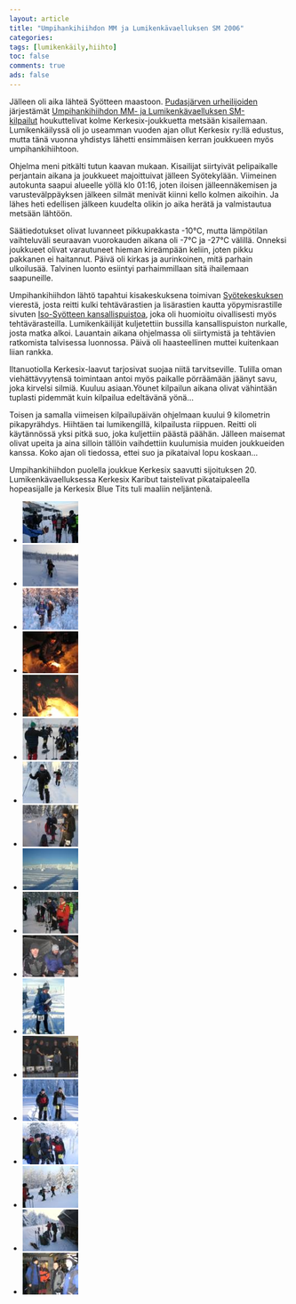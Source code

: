 ```yaml
---
layout: article 
title: "Umpihankihiihdon MM ja Lumikenkävaelluksen SM 2006" 
categories: 
tags: [lumikenkäily,hiihto]
toc: false 
comments: true 
ads: false 
---
```


Jälleen oli aika lähteä Syötteen maastoon. [Pudasjärven
urheilijoiden](http://pudasjarvenurheilijat.sporttisaitti.com/) järjestämät
[Umpihankihiihdon MM- ja Lumikenkävaelluksen SM-
kilpailut](http://www.umpihankihiihto.pudasjarvi.fi/) houkuttelivat
kolme Kerkesix-joukkuetta metsään kisailemaan. Lumikenkäilyssä oli jo
useamman vuoden ajan ollut Kerkesix ry:llä edustus, mutta tänä vuonna
yhdistys lähetti ensimmäisen kerran joukkueen myös umpihankihiihtoon.

Ohjelma meni pitkälti tutun kaavan mukaan. Kisailijat siirtyivät
pelipaikalle perjantain aikana ja joukkueet majoittuivat jälleen
Syötekylään. Viimeinen autokunta saapui alueelle yöllä klo 01:16, joten
iloisen jälleennäkemisen ja varustevälppäyksen jälkeen silmät menivät
kiinni kello kolmen aikoihin. Ja lähes heti edellisen jälkeen kuudelta
olikin jo aika herätä ja valmistautua metsään lähtöön.

Säätiedotukset olivat luvanneet pikkupakkasta -10°C, mutta lämpötilan
vaihteluväli seuraavan vuorokauden aikana oli -7°C ja -27°C välillä.
Onneksi joukkueet olivat varautuneet hieman kireämpään keliin, joten
pikku pakkanen ei haitannut. Päivä oli kirkas ja aurinkoinen, mitä
parhain ulkoilusää. Talvinen luonto esiintyi parhaimmillaan sitä
ihailemaan saapuneille.

Umpihankihiihdon lähtö tapahtui kisakeskuksena toimivan
[Syötekeskuksen](http://www.syotekeskus.fi/) vierestä, josta reitti
kulki tehtävärastien ja lisärastien kautta yöpymisrastille sivuten
[Iso-Syötteen kansallispuistoa](http://www.luontoon.fi/syote/), joka oli
huomioitu oivallisesti myös tehtävärasteilla. Lumikenkäilijät
kuljetettiin bussilla kansallispuiston nurkalle, josta matka alkoi.
Lauantain aikana ohjelmassa oli siirtymistä ja tehtävien ratkomista
talvisessa luonnossa. Päivä oli haasteellinen muttei kuitenkaan liian
rankka.

Iltanuotiolla Kerkesix-laavut tarjosivat suojaa niitä tarvitseville.
Tulilla oman viehättävyytensä toimintaan antoi myös paikalle pörräämään
jäänyt savu, joka kirvelsi silmiä. Kuuluu asiaan.Yöunet kilpailun aikana
olivat vähintään tuplasti pidemmät kuin kilpailua edeltävänä yönä...

Toisen ja samalla viimeisen kilpailupäivän ohjelmaan kuului 9 kilometrin
pikapyrähdys. Hiihtäen tai lumikengillä, kilpailusta riippuen. Reitti
oli käytännössä yksi pitkä suo, joka kuljettiin päästä päähän. Jälleen
maisemat olivat upeita ja aina silloin tällöin vaihdettiin kuulumisia
muiden joukkueiden kanssa. Koko ajan oli tiedossa, ettei suo ja
pikataival lopu koskaan...

Umpihankihiihdon puolella joukkue Kerkesix saavutti sijoituksen 20.
Lumikenkävaelluksessa Kerkesix Karibut taistelivat pikataipaleella
hopeasijalle ja Kerkesix Blue Tits tuli maaliin neljäntenä.

<div class="image-gallery" markdown="1">

-   [![](/images/lumikenkavaellus-sm-2006/Thumbnails/vaelluslumikenkasm2006_01b.jpg)](/images/lumikenkavaellus-sm-2006/vaelluslumikenkasm2006_01b.jpg)
-   [![](/images/lumikenkavaellus-sm-2006/Thumbnails/vaelluslumikenkasm2006_02b.jpg)](/images/lumikenkavaellus-sm-2006/vaelluslumikenkasm2006_02b.jpg)
-   [![](/images/lumikenkavaellus-sm-2006/Thumbnails/vaelluslumikenkasm2006_03b.jpg)](/images/lumikenkavaellus-sm-2006/vaelluslumikenkasm2006_03b.jpg)
-   [![](/images/lumikenkavaellus-sm-2006/Thumbnails/vaelluslumikenkasm2006_04b.jpg)](/images/lumikenkavaellus-sm-2006/vaelluslumikenkasm2006_04b.jpg)
-   [![](/images/lumikenkavaellus-sm-2006/Thumbnails/vaelluslumikenkasm2006_05b.jpg)](/images/lumikenkavaellus-sm-2006/vaelluslumikenkasm2006_05b.jpg)
-   [![](/images/lumikenkavaellus-sm-2006/Thumbnails/vaelluslumikenkasm2006_06b.jpg)](/images/lumikenkavaellus-sm-2006/vaelluslumikenkasm2006_06b.jpg)
-   [![](/images/lumikenkavaellus-sm-2006/Thumbnails/vaelluslumikenkasm2006_07b.jpg)](/images/lumikenkavaellus-sm-2006/vaelluslumikenkasm2006_07b.jpg)
-   [![](/images/lumikenkavaellus-sm-2006/Thumbnails/vaelluslumikenkasm2006_08b.jpg)](/images/lumikenkavaellus-sm-2006/vaelluslumikenkasm2006_08b.jpg)
-   [![](/images/lumikenkavaellus-sm-2006/Thumbnails/vaelluslumikenkasm2006_09b.jpg)](/images/lumikenkavaellus-sm-2006/vaelluslumikenkasm2006_09b.jpg)
-   [![](/images/lumikenkavaellus-sm-2006/Thumbnails/vaelluslumikenkasm2006_10b.jpg)](/images/lumikenkavaellus-sm-2006/vaelluslumikenkasm2006_10b.jpg)
-   [![](/images/lumikenkavaellus-sm-2006/Thumbnails/vaelluslumikenkasm2006_11b.jpg)](/images/lumikenkavaellus-sm-2006/vaelluslumikenkasm2006_11b.jpg)
-   [![](/images/lumikenkavaellus-sm-2006/Thumbnails/vaelluslumikenkasm2006_12b.jpg)](/images/lumikenkavaellus-sm-2006/vaelluslumikenkasm2006_12b.jpg)
-   [![](/images/lumikenkavaellus-sm-2006/Thumbnails/vaelluslumikenkasm2006_15b.jpg)](/images/lumikenkavaellus-sm-2006/vaelluslumikenkasm2006_15b.jpg)
-   [![](/images/lumikenkavaellus-sm-2006/Thumbnails/vaelluslumikenkasm2006_21b.jpg)](/images/lumikenkavaellus-sm-2006/vaelluslumikenkasm2006_21b.jpg)
-   [![](/images/lumikenkavaellus-sm-2006/Thumbnails/vaelluslumikenkasm2006_22b.jpg)](/images/lumikenkavaellus-sm-2006/vaelluslumikenkasm2006_22b.jpg)
-   [![](/images/lumikenkavaellus-sm-2006/Thumbnails/vaelluslumikenkasm2006_23b.jpg)](/images/lumikenkavaellus-sm-2006/vaelluslumikenkasm2006_23b.jpg)
-   [![](/images/lumikenkavaellus-sm-2006/Thumbnails/vaelluslumikenkasm2006_24b.jpg)](/images/lumikenkavaellus-sm-2006/vaelluslumikenkasm2006_24b.jpg)
-   [![](/images/lumikenkavaellus-sm-2006/Thumbnails/vaelluslumikenkasm2006_25b.jpg)](/images/lumikenkavaellus-sm-2006/vaelluslumikenkasm2006_25b.jpg)

</div>
